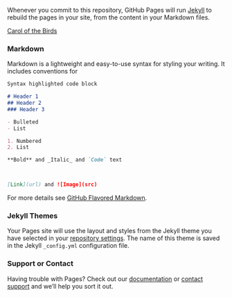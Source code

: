 <script src="midijs/libtimidity.js" charset="UTF-8"></script>
<script src="midijs/midi.js" charset="UTF-8"></script>


Whenever you commit to this repository, GitHub Pages will run [Jekyll](https://jekyllrb.com/) to rebuild the pages in your site, from the content in your Markdown files.

<a href="carolofthebirds_with_metronome.mid">Carol of the Birds</a>

### Markdown

Markdown is a lightweight and easy-to-use syntax for styling your writing. It includes conventions for

```markdown
Syntax highlighted code block

# Header 1
## Header 2
### Header 3

- Bulleted
- List

1. Numbered
2. List

**Bold** and _Italic_ and `Code` text



[Link](url) and ![Image](src)
```

For more details see [GitHub Flavored Markdown](https://guides.github.com/features/mastering-markdown/).

### Jekyll Themes

Your Pages site will use the layout and styles from the Jekyll theme you have selected in your [repository settings](https://github.com/acstechpages/Yuletide2018/settings). The name of this theme is saved in the Jekyll `_config.yml` configuration file.

### Support or Contact

Having trouble with Pages? Check out our [documentation](https://help.github.com/categories/github-pages-basics/) or [contact support](https://github.com/contact) and we’ll help you sort it out.
